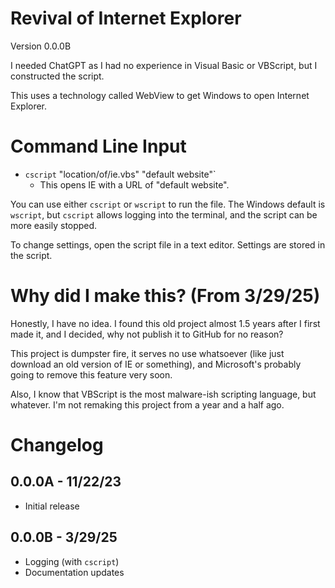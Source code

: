 # Revival of Internet Explorer

Version 0.0.0B

I needed ChatGPT as I had no experience in Visual Basic or VBScript, but I constructed the script.

This uses a technology called WebView to get Windows to open Internet Explorer.

# Command Line Input

- `cscript` "location/of/ie.vbs" "default website"`
    - This opens IE with a URL of "default website".

You can use either `cscript` or `wscript` to run the file. The Windows default is `wscript`, but `cscript` allows logging into the terminal, and the script can be more easily stopped.

To change settings, open the script file in a text editor. Settings are stored in the script.

# Why did I make this? (From 3/29/25)

Honestly, I have no idea. I found this old project almost 1.5 years after I first made it, and I decided, why not publish it to GitHub for no reason?

This project is dumpster fire, it serves no use whatsoever (like just download an old version of IE or something), and Microsoft's probably going to remove this feature very soon.

Also, I know that VBScript is the most malware-ish scripting language, but whatever. I'm not remaking this project from a year and a half ago.

# Changelog

## 0.0.0A - 11/22/23

- Initial release

## 0.0.0B - 3/29/25

- Logging (with `cscript`)
- Documentation updates

